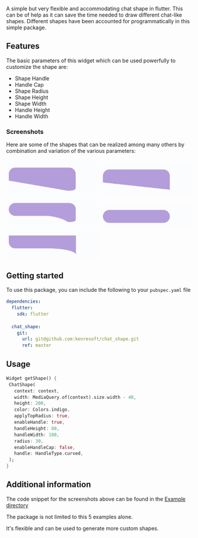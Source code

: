 <!--
This README describes the package. If you publish this package to pub.dev,
this README's contents appear on the landing page for your package.

For information about how to write a good package README, see the guide for
[writing package pages](https://dart.dev/guides/libraries/writing-package-pages).

For general information about developing packages, see the Dart guide for
[creating packages](https://dart.dev/guides/libraries/create-library-packages)
and the Flutter guide for
[developing packages and plugins](https://flutter.dev/developing-packages).
-->

A simple but very flexible and accommodating chat shape in flutter.
This can be of help as it can save the time needed to draw different chat-like shapes.
Different shapes have been accounted for programmatically in this simple package.

## Features

The basic parameters of this widget which can be used powerfully to customize the shape are:

- Shape Handle
- Handle Cap
- Shape Radius
- Shape Height
- Shape Width
- Handle Height
- Handle Width

### Screenshots

Here are some of the shapes that can be realized among many others by combination and variation of the various parameters:

<img src="screenshots/shape_1.jpg" width="250" title="Shape 1" alt="Straight handle with cap"/>
<img src="screenshots/shape_2.jpg" width="250" title="Shape 2" alt="Straight handle with no cap"/>
<img src="screenshots/shape_3.jpg" width="250" title="Shape 3" alt="Curve handle with cap"/>
<img src="screenshots/shape_4.jpg" width="250" title="Shape 4" alt="No handle and no cap"/>
<img src="screenshots/shape_5.jpg" width="250" title="Shape 5" alt="Curve handle with no cap"/>

## Getting started

To use this package, you can include the following to your `pubspec.yaml` file
```yaml
dependencies:
  flutter:
    sdk: flutter

  chat_shape:
    git:
      url: git@github.com:kenresoft/chat_shape.git
      ref: master
```

## Usage

 ```dart
Widget getShape() {
  ChatShape(
    context: context,
    width: MediaQuery.of(context).size.width - 40,
    height: 200,
    color: Colors.indigo,
    applyTopRadius: true,
    enableHandle: true,
    handleHeight: 80,
    handleWidth: 100,
    radius: 30,
    enableHandleCap: false,
    handle: HandleType.curved,
  );
}
 ```

## Additional information

The code snippet for the screenshots above can be found in the [Example directory](/example "Different example on how the package can be used.")

The package is not limited to this 5 examples alone. 

It's flexible and can be used to generate more custom shapes.
